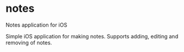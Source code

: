 # notes
Notes application for iOS

Simple iOS application for making notes.
Supports adding, editing and removing of notes.
